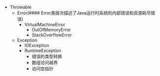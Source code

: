 * Throwable
    * Error(#### Error类层次描述了Java运行时系统的内部错误和资源耗尽错误)
        * VirtualMachineError
            * OutOfMemoryError
          	* StackOverflowError
    * Exception
        * IOException
        * RuntimeException
        	* 错误的类型转换
			* 数组访问越界
			* 访问空指针
